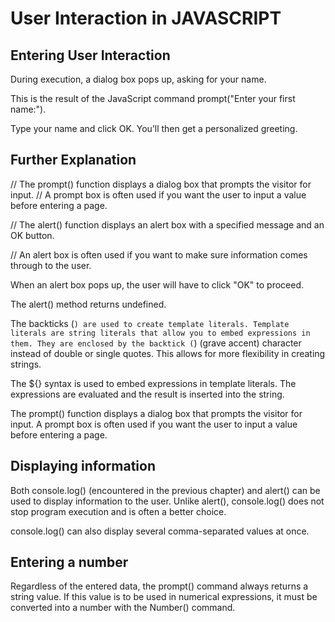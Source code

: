 # User Interaction in JAVASCRIPT

## Entering User Interaction

During execution, a dialog box pops up, asking for your name.




This is the result of the JavaScript command prompt("Enter your first name:").

Type your name and click OK. You’ll then get a personalized greeting.




## Further Explanation

// The prompt() function displays a dialog box that prompts the visitor for input.
// A prompt box is often used if you want the user to input a value before entering a page.


// The alert() function displays an alert box with a specified message and an OK button.

// An alert box is often used if you want to make sure information comes through to the user.

When an alert box pops up, the user will have to click "OK" to proceed.

The alert() method returns undefined.


The backticks (`) are used to create template literals. Template literals are string literals that allow you to embed expressions in them. They are enclosed by the backtick (`) (grave accent) character instead of double or single quotes. This allows for more flexibility in creating strings.

The ${} syntax is used to embed expressions in template literals. The expressions are evaluated and the result is inserted into the string.

The prompt() function displays a dialog box that prompts the visitor for input. A prompt box is often used if you want the user to input a value before entering a page.


## Displaying information

Both console.log() (encountered in the previous chapter) and alert() can be used to display information to the user. Unlike alert(), console.log() does not stop program execution and is often a better choice.

console.log() can also display several comma-separated values at once.



## Entering a number

Regardless of the entered data, the prompt() command always returns a string value. If this value is to be used in numerical expressions, it must be converted into a number with the Number() command.